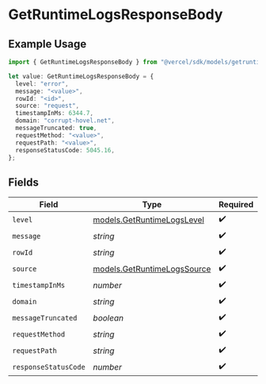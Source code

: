 # GetRuntimeLogsResponseBody

## Example Usage

```typescript
import { GetRuntimeLogsResponseBody } from "@vercel/sdk/models/getruntimelogsop.js";

let value: GetRuntimeLogsResponseBody = {
  level: "error",
  message: "<value>",
  rowId: "<id>",
  source: "request",
  timestampInMs: 6344.7,
  domain: "corrupt-hovel.net",
  messageTruncated: true,
  requestMethod: "<value>",
  requestPath: "<value>",
  responseStatusCode: 5045.16,
};
```

## Fields

| Field                                                            | Type                                                             | Required                                                         | Description                                                      |
| ---------------------------------------------------------------- | ---------------------------------------------------------------- | ---------------------------------------------------------------- | ---------------------------------------------------------------- |
| `level`                                                          | [models.GetRuntimeLogsLevel](../models/getruntimelogslevel.md)   | :heavy_check_mark:                                               | N/A                                                              |
| `message`                                                        | *string*                                                         | :heavy_check_mark:                                               | N/A                                                              |
| `rowId`                                                          | *string*                                                         | :heavy_check_mark:                                               | N/A                                                              |
| `source`                                                         | [models.GetRuntimeLogsSource](../models/getruntimelogssource.md) | :heavy_check_mark:                                               | N/A                                                              |
| `timestampInMs`                                                  | *number*                                                         | :heavy_check_mark:                                               | N/A                                                              |
| `domain`                                                         | *string*                                                         | :heavy_check_mark:                                               | N/A                                                              |
| `messageTruncated`                                               | *boolean*                                                        | :heavy_check_mark:                                               | N/A                                                              |
| `requestMethod`                                                  | *string*                                                         | :heavy_check_mark:                                               | N/A                                                              |
| `requestPath`                                                    | *string*                                                         | :heavy_check_mark:                                               | N/A                                                              |
| `responseStatusCode`                                             | *number*                                                         | :heavy_check_mark:                                               | N/A                                                              |